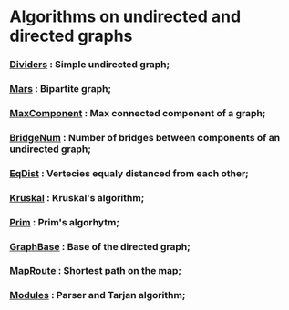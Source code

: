# Algorithms on undirected and directed graphs

### [Dividers](./Dividers) : Simple undirected graph;  

### [Mars](./Mars) : Bipartite graph;  

### [MaxComponent](./MaxComponent) : Max connected component of a graph;  

### [BridgeNum](./BridgeNum) : Number of bridges between components of an undirected graph;  

### [EqDist](./EqDist) : Vertecies equaly distanced from each other;  

### [Kruskal](./Kruskal) : Kruskal's algorithm;  

### [Prim](./Prim) : Prim's algorhytm;  

### [GraphBase](./GraphBase) : Base of the directed graph;  

### [MapRoute](./MapRoute) : Shortest path on the map;  

### [Modules](./Modules) : Parser and Tarjan algorithm;  
